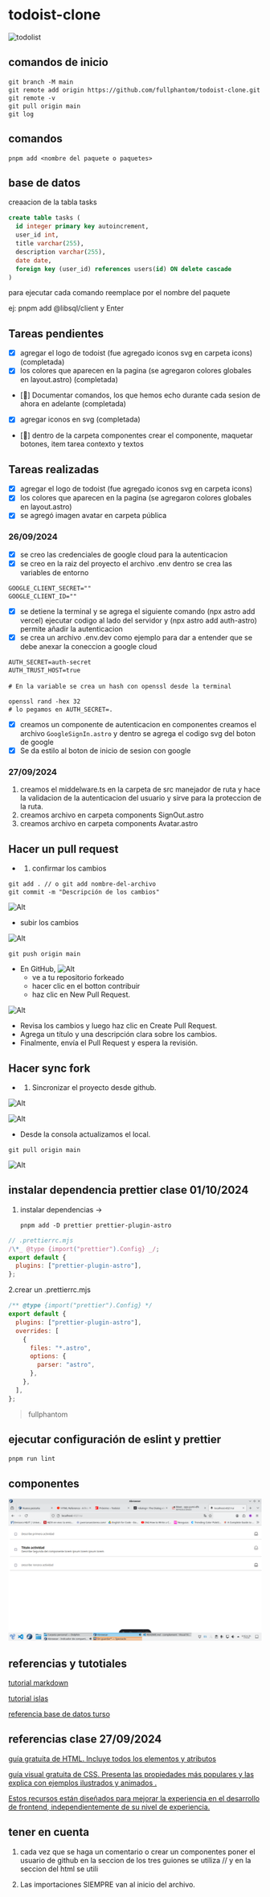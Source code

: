 # todoist-clone

![todolist](./.github/todois.png)

## comandos de inicio

```shell
git branch -M main
git remote add origin https://github.com/fullphantom/todoist-clone.git
git remote -v
git pull origin main
git log
```

## comandos

```shell
pnpm add <nombre del paquete o paquetes>
```

## base de datos

creaacion de la tabla tasks

```sql
create table tasks (
  id integer primary key autoincrement,
  user_id int,
  title varchar(255),
  description varchar(255),
  date date,
  foreign key (user_id) references users(id) ON delete cascade
)
```

para ejecutar cada comando reemplace <nombre del paquete o paquetes> por el nombre del paquete

ej: pnpm add @libsql/client y Enter

## Tareas pendientes

- [x] agregar el logo de todoist (fue agregado iconos svg en carpeta icons) (completada)
- [x] los colores que aparecen en la pagina (se agregaron colores globales en layout.astro) (completada)
- [🏃] Documentar comandos, los que hemos echo durante cada sesion de ahora en adelante (completada)
- [x] agregar iconos en svg (completada)
- [🏃] dentro de la carpeta componentes crear el componente, maquetar botones, item tarea contexto y textos

## Tareas realizadas

- [x] agregar el logo de todoist (fue agregado iconos svg en carpeta icons)
- [x] los colores que aparecen en la pagina (se agregaron colores globales en layout.astro)
- [x] se agregó imagen avatar en carpeta pública

### 26/09/2024

- [x] se creo las credenciales de google cloud para la autenticacion
- [x] se creo en la raiz del proyecto el archivo .env dentro se crea las variables de entorno

```shell
GOOGLE_CLIENT_SECRET=""
GOOGLE_CLIENT_ID=""
```

- [x] se detiene la terminal y se agrega el siguiente comando (npx astro add vercel) ejecutar codigo al lado del servidor y (npx astro add auth-astro) permite añadir la autenticacion
- [x] se crea un archivo .env.dev como ejemplo para dar a entender que se debe anexar la coneccion a google cloud

```shell
AUTH_SECRET=auth-secret
AUTH_TRUST_HOST=true

# En la variable se crea un hash con openssl desde la terminal
```

```shell
openssl rand -hex 32
# lo pegamos en AUTH_SECRET=.
```

- [x] creamos un componente de autenticacion en componentes creamos el archivo `GoogleSignIn.astro` y dentro se agrega el codigo svg del boton de google
- [x] Se da estilo al boton de inicio de sesion con google

### 27/09/2024

1. creamos el middelware.ts en la carpeta de src manejador de ruta y hace la validacion de la autenticacion del usuario y sirve para la proteccion de la ruta.
2. creamos archivo en carpeta components SignOut.astro
3. creamos archivo en carpeta components Avatar.astro

## Hacer un pull request

- 1. confirmar los cambios

```shell
git add . // o git add nombre-del-archivo
git commit -m "Descripción de los cambios"
```

![Alt](<./.github/1%20(1).png>)

- subir los cambios

![Alt](<./.github/1%20(2).png>)

```shell
git push origin main
```

- En GitHub,
  ![Alt](<./.github/1%20(3).png>)
  - ve a tu repositorio forkeado
  - hacer clic en el botton contribuir
  - haz clic en New Pull Request.

![Alt](<./.github/1%20(4).png>)

- Revisa los cambios y luego haz clic en Create Pull Request.
- Agrega un título y una descripción clara sobre los cambios.
- Finalmente, envía el Pull Request y espera la revisión.

## Hacer sync fork

- 1. Sincronizar el proyecto desde github.

![Alt](./.github/SYNC1.jpg)

![Alt](./.github/SYNC2.jpg)

- Desde la consola actualizamos el local.

```shell
git pull origin main
```

![Alt](./.github/SYNC3.jpg)

## instalar dependencia prettier clase 01/10/2024

1. instalar dependencias ->

   ```shell
   pnpm add -D prettier prettier-plugin-astro
   ```

```js
// .prettierrc.mjs
/\*_ @type {import("prettier").Config} _/;
export default {
  plugins: ["prettier-plugin-astro"],
};
```

2.crear un .prettierrc.mjs

```js
/** @type {import("prettier").Config} */
export default {
  plugins: ["prettier-plugin-astro"],
  overrides: [
    {
      files: "*.astro",
      options: {
        parser: "astro",
      },
    },
  ],
};
```

> fullphantom

## ejecutar configuración de eslint y prettier

```shell
pnpm run lint
```

## componentes

![Alt](./.github/componentesection.png)

## referencias y tutotiales

[tutorial markdown](https://tutorialmarkdown.com/guia)

[tutorial islas](https://www.patterns.dev/vanilla/islands-architecture/)

[referencia base de datos turso](https://turso.tech/)

## referencias clase 27/09/2024

[guía gratuita de HTML. Incluye todos los elementos y atributos](https://htmlreference.io/)

[guía visual gratuita de CSS. Presenta las propiedades más populares y las explica con ejemplos ilustrados y animados .](https://cssreference.io/)

[Estos recursos están diseñados para mejorar la experiencia en el desarrollo de frontend, independientemente de su nivel de experiencia.](https://freefrontend.com)

## tener en cuenta

1. cada vez que se haga un comentario o crear un componentes poner el usuario de github
   en la seccion de los tres guiones se utiliza // y en la seccion del html se utili <!--comentarios-->

2. Las importaciones SIEMPRE van al inicio del archivo.

